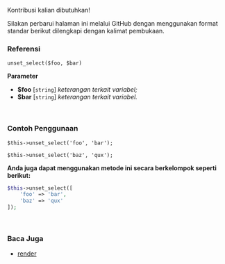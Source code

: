 Kontribusi kalian dibutuhkan!

Silakan perbarui halaman ini melalui GitHub dengan menggunakan format standar berikut dilengkapi dengan kalimat pembukaan.

### Referensi
`unset_select($foo, $bar)`

**Parameter**
* **$foo** [`string`] *keterangan terkait variabel;*
* **$bar** [`string`] *keterangan terkait variabel.*

&nbsp;

### Contoh Penggunaan
`$this->unset_select('foo', 'bar');`

`$this->unset_select('baz', 'qux');`

**Anda juga dapat menggunakan metode ini secara berkelompok seperti berikut:**
```php
$this->unset_select([
    'foo' => 'bar',
    'baz' => 'qux'
]);
```

&nbsp;

### Baca Juga
* [render](./render)
